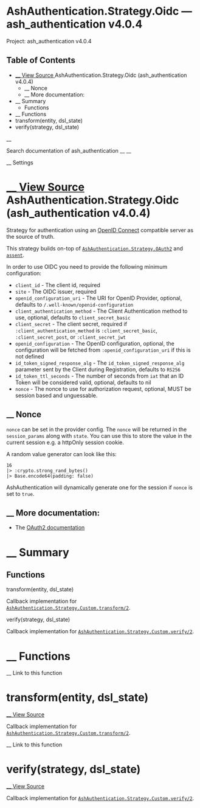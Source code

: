 # AshAuthentication.Strategy.Oidc — ash_authentication v4.0.4

Project: ash_authentication v4.0.4

## Table of Contents

- [ __ View Source ](external_link) AshAuthentication.Strategy.Oidc (ash_authentication v4.0.4)
  - __ Nonce
  - __ More documentation:
- __ Summary
  - Functions
- __ Functions
- transform(entity, dsl_state)
- verify(strategy, dsl_state)

__

Search documentation of ash_authentication __ __

__ Settings

#  [ __ View Source ](external_link) AshAuthentication.Strategy.Oidc (ash_authentication v4.0.4)

Strategy for authentication using an [OpenID Connect](external_link) compatible server as the source of truth.

This strategy builds on-top of [`AshAuthentication.Strategy.OAuth2`](external_link) and [`assent`](external_link).

In order to use OIDC you need to provide the following minimum configuration:

  * `client_id` \- The client id, required
  * `site` \- The OIDC issuer, required
  * `openid_configuration_uri` \- The URI for OpenID Provider, optional, defaults to `/.well-known/openid-configuration`
  * `client_authentication_method` \- The Client Authentication method to use, optional, defaults to `client_secret_basic`
  * `client_secret` \- The client secret, required if `:client_authentication_method` is `:client_secret_basic`, `:client_secret_post`, or `:client_secret_jwt`
  * `openid_configuration` \- The OpenID configuration, optional, the configuration will be fetched from `:openid_configuration_uri` if this is not defined
  * `id_token_signed_response_alg` \- The `id_token_signed_response_alg` parameter sent by the Client during Registration, defaults to `RS256`
  * `id_token_ttl_seconds` \- The number of seconds from `iat` that an ID Token will be considered valid, optional, defaults to nil
  * `nonce` \- The nonce to use for authorization request, optional, MUST be session based and unguessable.



##  __ Nonce

`nonce` can be set in the provider config. The `nonce` will be returned in the `session_params` along with `state`. You can use this to store the value in the current session e.g. a httpOnly session cookie.

A random value generator can look like this:
    
    
    16
    |> :crypto.strong_rand_bytes()
    |> Base.encode64(padding: false)

AshAuthentication will dynamically generate one for the session if `nonce` is set to `true`.

##  __ More documentation:

  * The [OAuth2 documentation](external_link)



#  __ Summary

##  Functions

transform(entity, dsl_state)

Callback implementation for [`AshAuthentication.Strategy.Custom.transform/2`](external_link).

verify(strategy, dsl_state)

Callback implementation for [`AshAuthentication.Strategy.Custom.verify/2`](external_link).

#  __ Functions

__ Link to this function

# transform(entity, dsl_state)

[ __ View Source ](external_link)

Callback implementation for [`AshAuthentication.Strategy.Custom.transform/2`](external_link).

__ Link to this function

# verify(strategy, dsl_state)

[ __ View Source ](external_link)

Callback implementation for [`AshAuthentication.Strategy.Custom.verify/2`](external_link).
